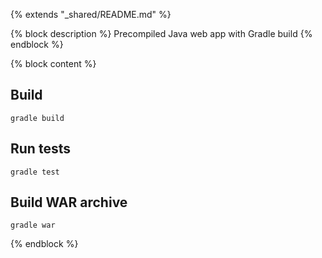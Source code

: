 {% extends "_shared/README.md" %}

{% block description %}
Precompiled Java web app with Gradle build
{% endblock %}

{% block content %}
## Build

```
gradle build
```

## Run tests

```
gradle test
```

## Build WAR archive

```
gradle war
```
{% endblock %}
